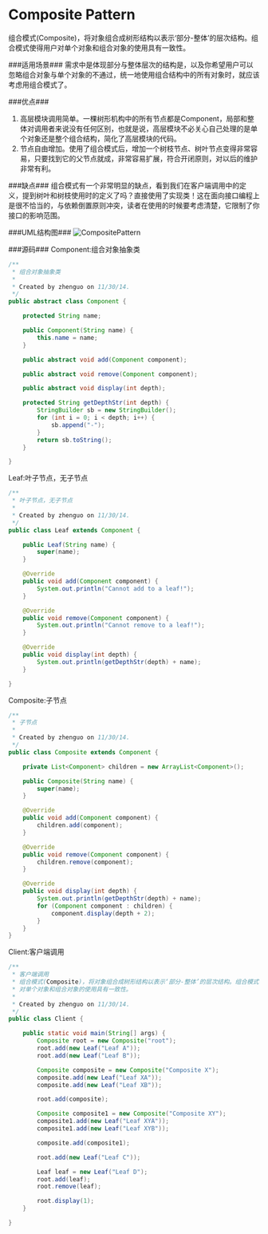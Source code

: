 Composite Pattern
===============

  组合模式(Composite)，将对象组合成树形结构以表示‘部分-整体’的层次结构。组合模式使得用户对单个对象和组合对象的使用具有一致性。

###适用场景###
  需求中是体现部分与整体层次的结构是，以及你希望用户可以忽略组合对象与单个对象的不通过，统一地使用组合结构中的所有对象时，就应该考虑用组合模式了。

###优点###
1. 高层模块调用简单。一棵树形机构中的所有节点都是Component，局部和整体对调用者来说没有任何区别，也就是说，高层模块不必关心自己处理的是单个对象还是整个组合结构，简化了高层模块的代码。
2. 节点自由增加。使用了组合模式后，增加一个树枝节点、树叶节点变得非常容易，只要找到它的父节点就成，非常容易扩展，符合开闭原则，对以后的维护非常有利。

###缺点###
  组合模式有一个非常明显的缺点，看到我们在客户端调用中的定义，提到树叶和树枝使用时的定义了吗？直接使用了实现类！这在面向接口编程上是很不恰当的，与依赖倒置原则冲突，读者在使用的时候要考虑清楚，它限制了你接口的影响范围。

###UML结构图###
![CompositePattern](https://94275.cn/imgs/post/CompositePattern.png)

###源码###
Component:组合对象抽象类
```java
/**
 * 组合对象抽象类
 *
 * Created by zhenguo on 11/30/14.
 */
public abstract class Component {

    protected String name;

    public Component(String name) {
        this.name = name;
    }

    public abstract void add(Component component);

    public abstract void remove(Component component);

    public abstract void display(int depth);

    protected String getDepthStr(int depth) {
        StringBuilder sb = new StringBuilder();
        for (int i = 0; i < depth; i++) {
            sb.append("-");
        }
        return sb.toString();
    }

}
```
Leaf:叶子节点，无子节点
```java
/**
 * 叶子节点，无子节点
 *
 * Created by zhenguo on 11/30/14.
 */
public class Leaf extends Component {

    public Leaf(String name) {
        super(name);
    }

    @Override
    public void add(Component component) {
        System.out.println("Cannot add to a leaf!");
    }

    @Override
    public void remove(Component component) {
        System.out.println("Cannot remove to a leaf!");
    }

    @Override
    public void display(int depth) {
        System.out.println(getDepthStr(depth) + name);
    }

}
```
Composite:子节点
```java
/**
 * 子节点
 *
 * Created by zhenguo on 11/30/14.
 */
public class Composite extends Component {

    private List<Component> children = new ArrayList<Component>();

    public Composite(String name) {
        super(name);
    }

    @Override
    public void add(Component component) {
        children.add(component);
    }

    @Override
    public void remove(Component component) {
        children.remove(component);
    }

    @Override
    public void display(int depth) {
        System.out.println(getDepthStr(depth) + name);
        for (Component component : children) {
            component.display(depth + 2);
        }
    }
}
```
Client:客户端调用
```java
/**
 * 客户端调用
 * 组合模式(Composite)，将对象组合成树形结构以表示‘部分-整体’的层次结构。组合模式使得用户
 * 对单个对象和组合对象的使用具有一致性。
 *
 * Created by zhenguo on 11/30/14.
 */
public class Client {

    public static void main(String[] args) {
        Composite root = new Composite("root");
        root.add(new Leaf("Leaf A"));
        root.add(new Leaf("Leaf B"));

        Composite composite = new Composite("Composite X");
        composite.add(new Leaf("Leaf XA"));
        composite.add(new Leaf("Leaf XB"));

        root.add(composite);

        Composite composite1 = new Composite("Composite XY");
        composite1.add(new Leaf("Leaf XYA"));
        composite1.add(new Leaf("Leaf XYB"));

        composite.add(composite1);

        root.add(new Leaf("Leaf C"));

        Leaf leaf = new Leaf("Leaf D");
        root.add(leaf);
        root.remove(leaf);

        root.display(1);
    }

}
```
